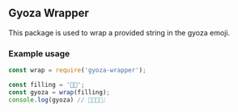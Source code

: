 ## Gyoza Wrapper

This package is used to wrap a provided string in the gyoza emoji.

### Example usage

```javascript
const wrap = require('gyoza-wrapper');

const filling = '🥬🍄';
const gyoza = wrap(filling);
console.log(gyoza) // 🥟🥬🍄🥟;
```
